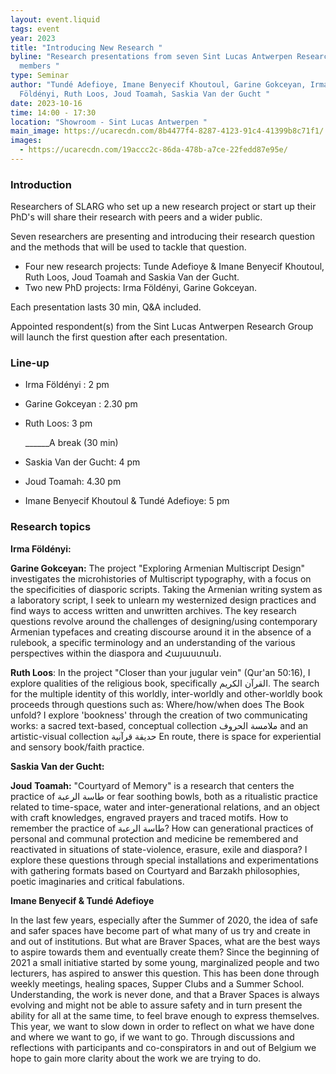 ```yaml
---
layout: event.liquid
tags: event
year: 2023
title: "Introducing New Research "
byline: "Research presentations from seven Sint Lucas Antwerpen Research Group
  members "
type: Seminar
author: "Tundé Adefioye, Imane Benyecif Khoutoul, Garine Gokceyan, Irma
  Földényi, Ruth Loos, Joud Toamah, Saskia Van der Gucht "
date: 2023-10-16
time: 14:00 - 17:30
location: "Showroom - Sint Lucas Antwerpen "
main_image: https://ucarecdn.com/8b4477f4-8287-4123-91c4-41399b8c71f1/
images:
  - https://ucarecdn.com/19accc2c-86da-478b-a7ce-22fedd87e95e/
---
```

### Introduction

Researchers of SLARG who set up a new research project or start up their PhD's will share their research with peers and a wider public. 

Seven researchers are presenting and introducing their research question and the methods that will be used to tackle that question. 

* Four new research projects: Tunde Adefioye & Imane Benyecif Khoutoul, Ruth Loos, Joud Toamah and Saskia Van der Gucht. 
* Two new PhD projects: Irma Földényi, Garine Gokceyan. 

Each presentation lasts 30 min, Q&A included. 

Appointed respondent(s) from the Sint Lucas Antwerpen Research Group will launch the first question after each presentation.  

### Line-up

* Irma Földényi : 2 pm
* Garine Gokceyan : 2.30 pm
* Ruth Loos: 3 pm

  \_\_\_\_\_\_A break (30 min) 
* Saskia Van der Gucht: 4 pm 
* Joud Toamah: 4.30 pm
* Imane Benyecif Khoutoul & Tundé Adefioye: 5 pm

### Research topics

**Irma Földényi:** 

**Garine Gokceyan:** The project "Exploring Armenian Multiscript Design" investigates the microhistories of Multiscript typography, with a focus on the specificities of diasporic scripts. Taking the Armenian writing system as a laboratory script, I seek to unlearn my westernized design practices and find ways to access written and unwritten archives. The key research questions revolve around the challenges of designing/using contemporary Armenian typefaces and creating discourse around it in the absence of a rulebook, a specific terminology and an understanding of the various perspectives within the diaspora and Հայաստան. 

**Ruth Loos**: In the project "Closer than your jugular vein" (Qur'an 50:16), I explore qualities of the religious book, specifically القرآن الكريم. The search for the multiple identity of this worldly, inter-worldly and other-worldly book proceeds through questions such as: Where/how/when does The Book unfold? I explore 'bookness' through the creation of two communicating works: a sacred text-based, conceptual collection ملامسة الحروف and an artistic-visual collection حديقة قرآنية En route, there is space for experiential and sensory book/faith practice.

**Saskia Van der Gucht:**

**Joud** **Toamah:** "Courtyard of Memory" is a research that centers the practice of طاسة الرعبة or fear soothing bowls, both as a ritualistic practice related to time-space, water and inter-generational relations, and an object with craft knowledges, engraved prayers and traced motifs. How to remember the practice of طاسة الرعبة? How can generational practices of personal and communal protection and medicine be remembered and reactivated in situations of state-violence, erasure, exile and diaspora? I explore these questions through special installations and experimentations with gathering formats based on Courtyard and Barzakh philosophies, poetic imaginaries and critical fabulations.

**Imane Benyecif & Tundé Adefioye**

In the last few years, especially after the Summer of 2020, the idea of safe and safer spaces have become part of what many of us try and create in and out of institutions. But what are Braver Spaces, what are the best ways to aspire towards them and eventually create them? Since the beginning of 2021 a small initiative started by some young, marginalized people and two lecturers, has aspired to answer this question. This has been done through weekly meetings, healing spaces, Supper Clubs and a Summer School. Understanding, the work is never done, and that a Braver Spaces is always evolving and might not be able to assure safety and in turn present the ability for all at the same time, to feel brave enough to express themselves. This year, we want to slow down in order to reflect on what we have done and where we want to go, if we want to go. Through discussions and reflections with participants and co-conspirators in and out of Belgium we hope to gain more clarity about the work we are trying to do.